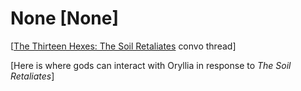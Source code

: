 # None [None]
\[[The Thirteen Hexes: The Soil Retaliates](https://www.reddit.com/r/GodhoodWB/comments/ftlhb9/endless_pantheon_turn_5_macro/fm8f5tf?utm_source=share&utm_medium=web2x) convo thread\]

\[Here is where gods can interact with Oryllia in response to *The Soil Retaliates*\]

